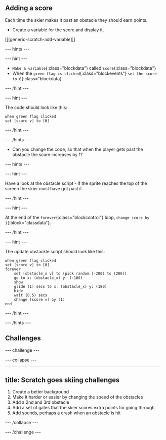 ## Adding a score

Each time the skier makes it past an obstacle they should earn points.

+ Create a variable for the score and display it.

[[[generic-scratch-add-variable]]]

--- hints ---

--- hint ---

+ `Make a variable`{:class="blockdata"} called `score`{:class="blockdata"}
+ When the `green flag is clicked`{:class="blockevents"} `set the score to 0`{:class="blockdata}

--- /hint ---

--- hint ---

The code should look like this:

```blocks
when green flag clicked
set [score v] to [0]
```

--- /hint ---

--- /hints ---

+ Can you change the code, so that when the player gets past the obstacle the score increases by 1?

--- hints ---

--- hint ---

Have a look at the obstacle script - if the sprite reaches the top of the screen the skier must have got past it.

--- /hint ---

--- hint ---

At the end of the `forever`{:class="blockcontrol"} loop, `change score by 1`{:block="classdata"}.

--- /hint ---

--- hint ---

The update obstackle script should look like this:

```blocks
when green flag clicked
set [score v] to [0]
forever 
    set [obstacle_x v] to (pick random (-200) to (200))
    go to x: (obstacle_x) y: (-180)
    show
    glide (1) secs to x: (obstacle_x) y: (180)
    hide
    wait (0.5) secs
    change [score v] by (1)
end
```

--- /hint ---

--- /hints ---

## Challenges

--- challenge ---

--- collapse ---

---
title: Scratch goes skiing challenges
---

1. Create a better background
1. Make it harder or easier by changing the speed of the obstacles
1. Add a 2nd and 3rd obstacle
1. Add a set of gates that the skier scores extra points for going through
1. Add sounds, perhaps a crash when an obstacle is hit

--- /collapse ---

--- /challenge ---

